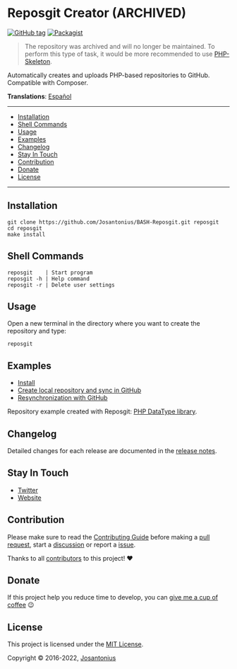 # Reposgit Creator (ARCHIVED)

[![GitHub tag](https://img.shields.io/badge/version-1.0.0-blue.svg)](https://github.com/Josantonius/BASH-Reposgit/tree/1.0.0)
[![Packagist](https://img.shields.io/cocoapods/l/AFNetworking.svg)](https://github.com/Josantonius/BASH-Reposgit/blob/master/LICENSE)

> The repository was archived and will no longer be maintained. To perform this type of task, it would be more
> recommended to use [PHP-Skeleton](https://github.com/Josantonius/PHP-Skeleton).

Automatically creates and uploads PHP-based repositories to GitHub. Compatible with Composer.

**Translations**: [Español](.github/lang/es-ES/README.md)

---

- [Installation](#installation)
- [Shell Commands](#shell-commands)
- [Usage](#usage)
- [Examples](#examples)
- [Changelog](#changelog)
- [Stay In Touch](#stay-in-touch)
- [Contribution](#contribution)
- [Donate](#donate)
- [License](#license)

---

## Installation

    git clone https://github.com/Josantonius/BASH-Reposgit.git reposgit
    cd reposgit
    make install

## Shell Commands

    reposgit    | Start program
    reposgit -h | Help command
    reposgit -r | Delete user settings

## Usage

Open a new terminal in the directory where you want to create the repository and type:

    reposgit

## Examples

- [Install](https://asciinema.org/a/94530)
- [Create local repository and sync in GitHub](https://asciinema.org/a/2pa64nqyfkyr73ny0khyns8yr)
- [Resynchronization with GitHub](https://asciinema.org/a/2pa64nqyfkyr73ny0khyns8yr)

Repository example created with Reposgit: [PHP DataType library](https://github.com/Josantonius/PHP-DataType).

## Changelog

Detailed changes for each release are documented in the
[release notes](https://github.com/Josantonius/BASH-Reposgit/releases).

## Stay In Touch

- [Twitter](https://twitter.com/Josantonius)
- [Website](https://josantonius.dev)

## Contribution

Please make sure to read the [Contributing Guide](.github/CONTRIBUTING.md)
before making a [pull request](.github/CONTRIBUTING.md#pull-requests),
start a [discussion](.github/CONTRIBUTING.md#discussions) or
report a [issue](.github/CONTRIBUTING.md#issues).

Thanks to all [contributors](https://github.com/Josantonius/BASH-Reposgit/graphs/contributors) to this project! :heart:

## Donate

If this project help you reduce time to develop, you can
[give me a cup of coffee](https://github.com/Josantonius/donate) :wink:

## License

This project is licensed under the [MIT License](LICENSE).

Copyright © 2016-2022, [Josantonius](mailto:hello@josantonius.dev)
